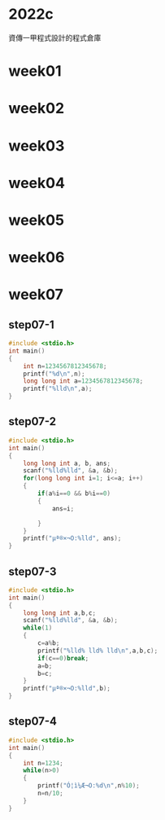# 2022c
資傳一甲程式設計的程式倉庫

# week01

# week02

# week03

# week04

# week05

# week06

# week07

## step07-1
```cpp
#include <stdio.h>
int main()
{
    int n=1234567812345678;
    printf("%d\n",n);
    long long int a=1234567812345678;
    printf("%lld\n",a);
}
```

## step07-2
```cpp
#include <stdio.h>
int main()
{
    long long int a, b, ans;
    scanf("%lld%lld", &a, &b);
    for(long long int i=1; i<=a; i++)
    {
        if(a%i==0 && b%i==0)
        {
            ans=i;

        }
    }
    printf("µª®×¬O:%lld", ans);
}
```

## step07-3
```cpp
#include <stdio.h>
int main()
{
    long long int a,b,c;
    scanf("%lld%lld", &a, &b);
    while(1)
    {
        c=a%b;
        printf("%lld% lld% lld\n",a,b,c);
        if(c==0)break;
        a=b;
        b=c;
    }
    printf("µª®×¬O:%lld",b);
}
```

## step07-4
```cpp
#include <stdio.h>
int main()
{
    int n=1234;
    while(n>0)
    {
        printf("­Ó¦ì¼Æ¬O:%d\n",n%10);
        n=n/10;
    }
}
```
